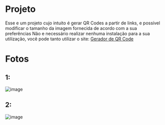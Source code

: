# Projeto 
Esse e um projeto cujo intuito é gerar QR Codes a partir de links, e possível modificar o tamanho da imagem fornecida de acordo com a sua preferências
Não e necessário realizar nenhuma instalação para a sua utilização, você pode tanto utilizar o site:
[Gerador de QR Code](https://gerador-de-qr-code-self.vercel.app)

# Fotos
## 1:
![image](https://github.com/user-attachments/assets/f39a06f1-7243-41d0-9476-9a62921ab248)

## 2:
![image](https://github.com/user-attachments/assets/31ebdbe8-7fa7-42aa-b7e8-6640d6c8135b)
